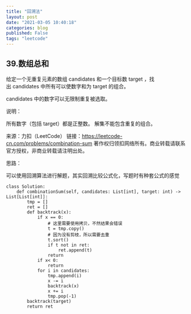 ```yaml
---
title: "回溯法"
layout: post
date: "2021-03-05 10:40:18"
categories: blog
published: False
tags: "leetcode"
---
```


## 39.数组总和


给定一个无重复元素的数组 candidates 和一个目标数 target ，找出 candidates 中所有可以使数字和为 target 的组合。

candidates 中的数字可以无限制重复被选取。

说明：

所有数字（包括 target）都是正整数。
解集不能包含重复的组合。

来源：力扣（LeetCode）
链接：https://leetcode-cn.com/problems/combination-sum
著作权归领扣网络所有。商业转载请联系官方授权，非商业转载请注明出处。

思路：

可以使用回溯算法进行解题，其实回溯比较公式化，写题时有种套公式的感觉

```
class Solution:
	def combinationSum(self, candidates: List[int], target: int) -> List[List[int]]:
		tmp = []
		ret = []
		def backtrack(x):
			if x == 0:
				# 这里需要使用拷贝，不然结果会错误
				t = tmp.copy()
				# 因为没有剪枝，所以需要去重
				t.sort()
				if t not in ret:
					ret.append(t)
				return
			if x< 0:
				return
			for i in candidates:
				tmp.append(i)
				x -= i
				backtrack(x)
				x += i
				tmp.pop(-1)
		backtrack(target)
		return ret

		
```

